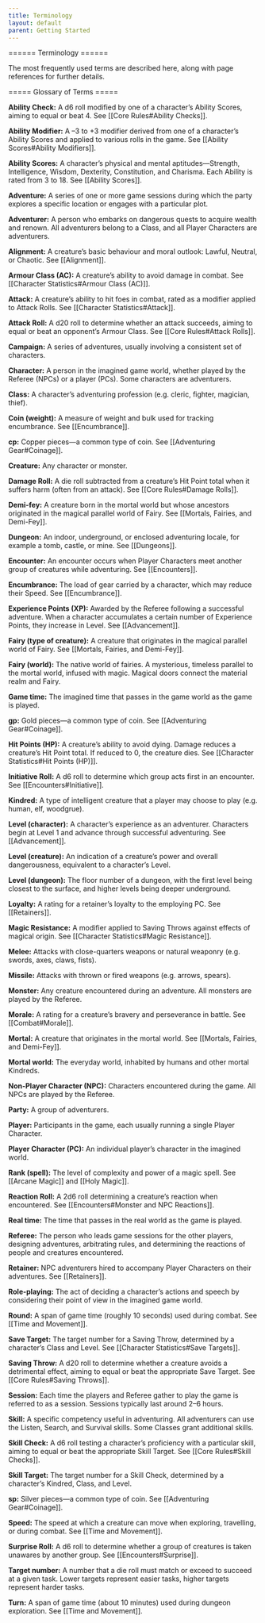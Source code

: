 ```yaml
---
title: Terminology
layout: default
parent: Getting Started
---
```


====== Terminology ======

The most frequently used terms are described here, along with page references for further details.

===== Glossary of Terms =====

**Ability Check:** A d6 roll modified by one of a character’s Ability Scores, aiming to equal or beat 4. See [[Core Rules#Ability Checks]].

**Ability Modifier:** A –3 to +3 modifier derived from one of a character’s Ability Scores and applied to various rolls in the game. See [[Ability Scores#Ability Modifiers]].

**Ability Scores:** A character’s physical and mental aptitudes—Strength, Intelligence, Wisdom, Dexterity, Constitution, and Charisma. Each Ability is rated from 3 to 18. See [[Ability Scores]].

**Adventure:** A series of one or more game sessions during which the party explores a specific location or engages with a particular plot.

**Adventurer:** A person who embarks on dangerous quests to acquire wealth and renown. All adventurers belong to a Class, and all Player Characters are adventurers.

**Alignment:** A creature’s basic behaviour and moral outlook: Lawful, Neutral, or Chaotic. See [[Alignment]].

**Armour Class (AC):** A creature’s ability to avoid damage in combat. See [[Character Statistics#Armour Class (AC)]].

**Attack:** A creature’s ability to hit foes in combat, rated as a modifier applied to Attack Rolls. See [[Character Statistics#Attack]].

**Attack Roll:** A d20 roll to determine whether an attack succeeds, aiming to equal or beat an opponent’s Armour Class. See [[Core Rules#Attack Rolls]].

**Campaign:** A series of adventures, usually involving a consistent set of characters.

**Character:** A person in the imagined game world, whether played by the Referee (NPCs) or a player (PCs). Some characters are adventurers.

**Class:** A character’s adventuring profession (e.g. cleric, fighter, magician, thief).

**Coin (weight):** A measure of weight and bulk used for tracking encumbrance. See [[Encumbrance]].

**cp:** Copper pieces—a common type of coin. See [[Adventuring Gear#Coinage]].

**Creature:** Any character or monster.

**Damage Roll:** A die roll subtracted from a creature’s Hit Point total when it suffers harm (often from an attack). See [[Core Rules#Damage Rolls]].

**Demi-fey:** A creature born in the mortal world but whose ancestors originated in the magical parallel world of Fairy. See [[Mortals, Fairies, and Demi-Fey]].

**Dungeon:** An indoor, underground, or enclosed adventuring locale, for example a tomb, castle, or mine. See [[Dungeons]].

**Encounter:** An encounter occurs when Player Characters meet another group of creatures while adventuring. See [[Encounters]].

**Encumbrance:** The load of gear carried by a character, which may reduce their Speed. See [[Encumbrance]].

**Experience Points (XP):** Awarded by the Referee following a successful adventure. When a character accumulates a certain number of Experience Points, they increase in Level. See [[Advancement]].

**Fairy (type of creature):** A creature that originates in the magical parallel world of Fairy. See [[Mortals, Fairies, and Demi-Fey]].

**Fairy (world):** The native world of fairies. A mysterious, timeless parallel to the mortal world, infused with magic. Magical doors connect the material realm and Fairy.

**Game time:** The imagined time that passes in the game world as the game is played.

**gp:** Gold pieces—a common type of coin. See [[Adventuring Gear#Coinage]].

**Hit Points (HP):** A creature’s ability to avoid dying. Damage reduces a creature’s Hit Point total. If reduced to 0, the creature dies. See [[Character Statistics#Hit Points (HP)]].

**Initiative Roll:** A d6 roll to determine which group acts first in an encounter. See [[Encounters#Initiative]].

**Kindred:** A type of intelligent creature that a player may choose to play (e.g. human, elf, woodgrue).

**Level (character):** A character’s experience as an adventurer. Characters begin at Level 1 and advance through successful adventuring. See [[Advancement]].

**Level (creature):** An indication of a creature’s power and overall dangerousness, equivalent to a character’s Level.

**Level (dungeon):** The floor number of a dungeon, with the first level being closest to the surface, and higher levels being deeper underground.

**Loyalty:** A rating for a retainer’s loyalty to the employing PC. See [[Retainers]].

**Magic Resistance:** A modifier applied to Saving Throws against effects of magical origin. See [[Character Statistics#Magic Resistance]].

**Melee:** Attacks with close-quarters weapons or natural weaponry (e.g. swords, axes, claws, fists).

**Missile:** Attacks with thrown or fired weapons (e.g. arrows, spears).

**Monster:** Any creature encountered during an adventure. All monsters are played by the Referee.

**Morale:** A rating for a creature’s bravery and perseverance in battle. See [[Combat#Morale]].

**Mortal:** A creature that originates in the mortal world. See [[Mortals, Fairies, and Demi-Fey]].

**Mortal world:** The everyday world, inhabited by humans and other mortal Kindreds.

**Non-Player Character (NPC):** Characters encountered during the game. All NPCs are played by the Referee.

**Party:** A group of adventurers.

**Player:** Participants in the game, each usually running a single Player Character.

**Player Character (PC):** An individual player’s character in the imagined world.

**Rank (spell):** The level of complexity and power of a magic spell. See [[Arcane Magic]] and [[Holy Magic]].

**Reaction Roll:** A 2d6 roll determining a creature’s reaction when encountered. See [[Encounters#Monster and NPC Reactions]].

**Real time:** The time that passes in the real world as the game is played.

**Referee:** The person who leads game sessions for the other players, designing adventures, arbitrating rules, and determining the reactions of people and creatures encountered.

**Retainer:** NPC adventurers hired to accompany Player Characters on their adventures. See [[Retainers]].

**Role-playing:** The act of deciding a character’s actions and speech by considering their point of view in the imagined game world.

**Round:** A span of game time (roughly 10 seconds) used during combat. See [[Time and Movement]].

**Save Target:** The target number for a Saving Throw, determined by a character’s Class and Level. See [[Character Statistics#Save Targets]].

**Saving Throw:** A d20 roll to determine whether a creature avoids a detrimental effect, aiming to equal or beat the appropriate Save Target. See [[Core Rules#Saving Throws]].

**Session:** Each time the players and Referee gather to play the game is referred to as a session. Sessions typically last around 2–6 hours.

**Skill:** A specific competency useful in adventuring. All adventurers can use the Listen, Search, and Survival skills. Some Classes grant additional skills.

**Skill Check:** A d6 roll testing a character’s proficiency with a particular skill, aiming to equal or beat the appropriate Skill Target. See [[Core Rules#Skill Checks]].

**Skill Target:** The target number for a Skill Check, determined by a character’s Kindred, Class, and Level.

**sp:** Silver pieces—a common type of coin. See [[Adventuring Gear#Coinage]].

**Speed:** The speed at which a creature can move when exploring, travelling, or during combat. See [[Time and Movement]].

**Surprise Roll:** A d6 roll to determine whether a group of creatures is taken unawares by another group. See [[Encounters#Surprise]].

**Target number:** A number that a die roll must match or exceed to succeed at a given task. Lower targets represent easier tasks, higher targets represent harder tasks.

**Turn:** A span of game time (about 10 minutes) used during dungeon exploration. See [[Time and Movement]].